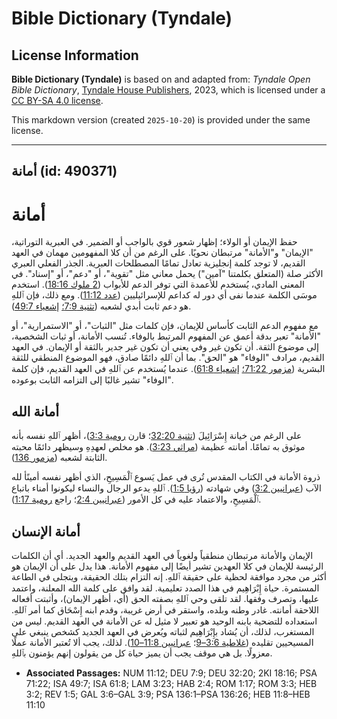 # Bible Dictionary (Tyndale)

## License Information

**Bible Dictionary (Tyndale)** is based on and adapted from: _Tyndale Open Bible Dictionary_, [Tyndale House Publishers](https://tyndaleopenresources.com/), 2023, which is licensed under a [CC BY-SA 4.0 license](https://creativecommons.org/licenses/by-sa/4.0/legalcode.en).

This markdown version (created `2025-10-20`) is provided under the same license.



--------------------------------

## أمانة (id: 490371)

أمانة
=====

حفظ الإيمان أو الولاء؛ إظهار شعور قوي بالواجب أو الضمير. في العبرية التوراتية، "الإيمان" و"الأمانة" مرتبطان نحويًا. على الرغم من أن كلا المفهومين مهمان في العهد القديم، لا توجد كلمة إنجليزية تعادل تمامًا المصطلحات العبرية. الجذر الفعلي العبري الأكثر صلة (المتعلق بكلمتنا "آمين") يحمل معاني مثل "تقوية"، أو "دعم"، أو "إسناد". في المعنى المادي، يُستخدم للأعمدة التي توفر الدعم للأبواب ([2 ملوك 18:16](https://ref.ly/2Kgs18:16)). استخدم موسَى الكلمة عندما نفى أي دور له كداعم للإسرائيليين ([عدد 11:12](https://ref.ly/Num11:12)). ومع ذلك، فإن ٱللهِ هو دعم ثابت أبدي لشعبه ([تثنية 7:9؛](https://ref.ly/Deut7:9) [إشعياء 49:7](https://ref.ly/Isa49:7)).

مع مفهوم الدعم الثابت كأساس للإيمان، فإن كلمات مثل "الثبات"، أو "الاستمرارية"، أو "الأمانة" تعبر بدقة أعمق عن المفهوم المرتبط بالوفاء. تُنسب الأمانة، أو ثبات الشخصية، إلى موضوع الثقة. أن تكون غير وفي يعني أن تكون غير جدير بالثقة أو الإيمان. في العهد القديم، مرادف "الوفاء" هو "الحق". بما أن ٱللهِ دائمًا صادق، فهو الموضوع المنطقي للثقة البشرية ([مزمور 71:22؛](https://ref.ly/Ps71:22) [إشعياء 61:8](https://ref.ly/Isa61:8)). عندما يُستخدم عن ٱللهِ في العهد القديم، فإن كلمة "الوفاء" تشير غالبًا إلى التزامه الثابت بوعوده.

أمانة الله
----------

على الرغم من خيانة إِسْرَائِيلَ ([تثنية 32:20](https://ref.ly/Deut32:20)؛ قارن [رومية 3:3](https://ref.ly/Rom3:3))، أظهر ٱللهِ نفسه بأنه موثوق به تمامًا. أمانته عظيمة ([مراثي 3:23](https://ref.ly/Lam3:23)). هو مخلص لعهدِهِ وسيظهر دائمًا محبته الثابتة لشعبه ([مزمور 136](https://ref.ly/Ps136:1-Ps136:26)).

ذروة الأمانة في الكتاب المقدس تُرى في عمل يَسوع ٱلْمَسِيحِ، الذي أظهر نفسه أمينًأ لله الآب ([عبرانيين 3:2](https://ref.ly/Heb3:2)) وفي شهادته ([رؤيا 1:5](https://ref.ly/Rev1:5)). ٱللهِ يدعو الرجال والنساء ليكونوا أمناء باتباع ٱلْمَسِيحِ، والاعتماد عليه في كل الأمور ([عبرانيين 2:4](https://ref.ly/Hab2:4)؛ راجع [رومية 1:17](https://ref.ly/Rom1:17)).

أمانة الإنسان
-------------

الإيمان والأمانة مرتبطان منطقياً ولغوياً في العهد القديم والعهد الجديد. أي أن الكلمات الرئيسة للإيمان في كلا العهدين تشير أيضًا إلى مفهوم الأمانة. هذا يدل على أن الإيمان هو أكثر من مجرد موافقة لحظية على حقيقة ٱللهِ. إنه التزام بتلك الحقيقة، ويتجلى في الطاعة المستمرة. حياة إِبْرَاهِيم في هذا الصدد تعليمية. لقد وافق على كلمة الله المعلنة، واعتمد عليها، وتصرف وفقها. لقد تلقى وحي ٱللهِ بصفته الحق (أي، أظهر الإيمان)، وأثبتت أفعاله اللاحقة أمانته. غادر وطنه وبلده، واستقر في أرض غريبة، وقدم ابنه إِسْحَاق كما أمر ٱللهِ. استعداده للتضحية بابنه الوحيد هو تعبير لا مثيل له عن الأمانة في العهد القديم. ليس من المستغرب، لذلك، أن يُشاد بإِبْرَاهِيم لثباته ويُعرض في العهد الجديد كشخص ينبغي على المسيحيين تقليده ([غلاطية 3:6–9](https://ref.ly/Gal3:6-Gal3:9)؛ [عبرانيين 11:8–10](https://ref.ly/Heb11:8-Heb11:10)). لذلك، يجب ألا تُعتبر الأمانة عملًا معزولًا. بل هي موقف يجب أن يميز حياة كل من يقولون إنهم يؤمنون بٱللهِ.

* **Associated Passages:** NUM 11:12; DEU 7:9; DEU 32:20; 2KI 18:16; PSA 71:22; ISA 49:7; ISA 61:8; LAM 3:23; HAB 2:4; ROM 1:17; ROM 3:3; HEB 3:2; REV 1:5; GAL 3:6–GAL 3:9; PSA 136:1–PSA 136:26; HEB 11:8–HEB 11:10


